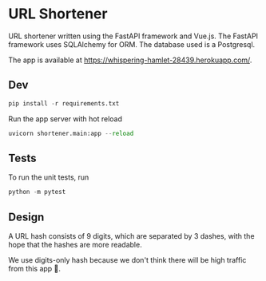 # URL Shortener

URL shortener written using the FastAPI framework and Vue.js. The FastAPI framework uses SQLAlchemy for ORM. The database used is a Postgresql. 

The app is available at https://whispering-hamlet-28439.herokuapp.com/.

## Dev

```python
pip install -r requirements.txt
```

Run the app server with hot reload

```python
uvicorn shortener.main:app --reload  
```

## Tests

To run the unit tests, run

```python
python -m pytest
```

## Design

A URL hash consists of 9 digits, which are separated by 3 dashes, with the hope that the hashes are more readable.

We use digits-only hash because we don't think there will be high traffic from this app 🙂.
